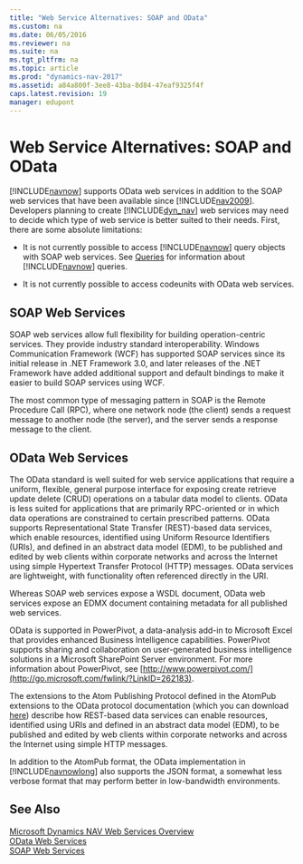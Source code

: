 ```yaml
---
title: "Web Service Alternatives: SOAP and OData"
ms.custom: na
ms.date: 06/05/2016
ms.reviewer: na
ms.suite: na
ms.tgt_pltfrm: na
ms.topic: article
ms.prod: "dynamics-nav-2017"
ms.assetid: a84a800f-3ee8-43ba-8d84-47eaf9325f4f
caps.latest.revision: 19
manager: edupont
---
```

# Web Service Alternatives: SOAP and OData
[!INCLUDE[navnow](includes/navnow_md.md)] supports OData web services in addition to the SOAP web services that have been available since [!INCLUDE[nav2009](includes/nav2009_md.md)]. Developers planning to create [!INCLUDE[dyn_nav](includes/dyn_nav_md.md)] web services may need to decide which type of web service is better suited to their needs. First, there are some absolute limitations:  
  
-   It is not currently possible to access [!INCLUDE[navnow](includes/navnow_md.md)] query objects with SOAP web services. See [Queries](Queries.md) for information about [!INCLUDE[navnow](includes/navnow_md.md)] queries.  
  
-   It is not currently possible to access codeunits with OData web services.  
  
## SOAP Web Services  
 SOAP web services allow full flexibility for building operation-centric services. They provide industry standard interoperability. Windows Communication Framework \(WCF\) has supported SOAP services since its initial release in .NET Framework 3.0, and later releases of the .NET Framework have added additional support and default bindings to make it easier to build SOAP services using WCF.  
  
 The most common type of messaging pattern in SOAP is the Remote Procedure Call \(RPC\), where one network node \(the client\) sends a request message to another node \(the server\), and the server sends a response message to the client.  
  
## OData Web Services  
 The OData standard is well suited for web service applications that require a uniform, flexible, general purpose interface for exposing create retrieve update delete \(CRUD\) operations on a tabular data model to clients. OData is less suited for applications that are primarily RPC-oriented or in which data operations are constrained to certain prescribed patterns. OData supports Representational State Transfer \(REST\)-based data services, which enable resources, identified using Uniform Resource Identifiers \(URIs\), and defined in an abstract data model \(EDM\), to be published and edited by web clients within corporate networks and across the Internet using simple Hypertext Transfer Protocol \(HTTP\) messages. OData services are lightweight, with functionality often referenced directly in the URI.  
  
 Whereas SOAP web services expose a WSDL document, OData web services expose an EDMX document containing metadata for all published web services.  
  
 OData is supported in PowerPivot, a data-analysis add-in to Microsoft Excel that provides enhanced Business Intelligence capabilities. PowerPivot supports sharing and collaboration on user-generated business intelligence solutions in a Microsoft SharePoint Server environment. For more information about PowerPivot, see [http://www.powerpivot.com/](http://go.microsoft.com/fwlink/?LinkID=262183).  
  
 The extensions to the Atom Publishing Protocol defined in the AtomPub extensions to the OData protocol documentation \(which you can download [here](http://go.microsoft.com/fwlink/?LinkID=262184)\) describe how REST-based data services can enable resources, identified using URIs and defined in an abstract data model \(EDM\), to be published and edited by web clients within corporate networks and across the Internet using simple HTTP messages.  
  
 In addition to the AtomPub format, the OData implementation in [!INCLUDE[navnowlong](includes/navnowlong_md.md)] also supports the JSON format, a somewhat less verbose format that may perform better in low-bandwidth environments.  
  
## See Also  
 [Microsoft Dynamics NAV Web Services Overview](Microsoft-Dynamics-NAV-Web-Services-Overview.md)   
 [OData Web Services](OData-Web-Services.md)   
 [SOAP Web Services](SOAP-Web-Services.md)